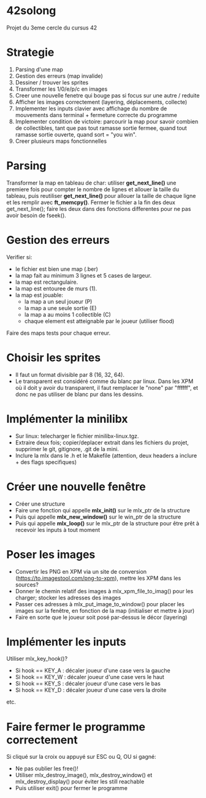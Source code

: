 # 42solong
Projet du 3eme cercle du cursus 42

# Strategie
1. Parsing d'une map
2. Gestion des erreurs (map invalide)
3. Dessiner / trouver les sprites
4. Transformer les 1/0/e/p/c en images
5. Creer une nouvelle fenetre qui bouge pas si focus sur une autre / reduite
6. Afficher les images correctement (layering, déplacements, collecte)
7. Implementer les inputs clavier avec affichage du nombre de mouvements dans terminal + fermeture correcte du programme
8. Implementer condition de victoire: parcourir la map pour savoir combien de collectibles, tant que pas tout ramasse sortie fermee, quand tout ramasse sortie ouverte, quand sort = "you win".
9. Creer plusieurs maps fonctionnelles

# Parsing
Transformer la map en tableau de char: utiliser **get_next_line()** une premiere fois pour compter le nombre de lignes et allouer la taille du tableau, puis reutiliser **get_next_line()** pour allouer la taille de chaque ligne et les remplir avec **ft_memcpy()**. Fermer le fichier a la fin des deux get_next_line(); faire les deux dans des fonctions differentes pour ne pas avoir besoin de fseek().

# Gestion des erreurs
Verifier si:
- le fichier est bien une map (.ber)
- la map fait au minimum 3 lignes et 5 cases de largeur.
- la map est rectangulaire.
- la map est entouree de murs (1).
- la map est jouable:
  - la map a un seul joueur (P)
  - la map a une seule sortie (E)
  - la map a au moins 1 collectible (C)
  - chaque element est atteignable par le joueur (utiliser flood)

Faire des maps tests pour chaque erreur.

# Choisir les sprites
- Il faut un format divisible par 8 (16, 32, 64). 
- Le transparent est considéré comme du blanc par linux. Dans les XPM où il doit y avoir du transparent, il faut remplacer le "none" par "ffffff", et donc ne pas utiliser de blanc pur dans les dessins.

# Implémenter la minilibx
- Sur linux: telecharger le fichier minilibx-linux.tgz.
- Extraire deux fois; copier/deplacer extrait dans les fichiers du projet, supprimer le git, gitignore, .git de la mini.
- Inclure la mlx dans le .h et le Makefile (attention, deux headers a inclure + des flags specifiques)

# Créer une nouvelle fenêtre
- Créer une structure
- Faire une fonction qui appelle **mlx_init()** sur le mlx_ptr de la structure
- Puis qui appelle **mlx_new_window()** sur le win_ptr de la structure
- Puis qui appelle **mlx_loop()** sur le mlx_ptr de la structure pour être prêt à recevoir les inputs à tout moment

# Poser les images
- Convertir les PNG en XPM via un site de conversion (https://to.imagestool.com/png-to-xpm), mettre les XPM dans les sources?
- Donner le chemin relatif des images à mlx_xpm_file_to_imag() pour les charger; stocker les adresses des images
- Passer ces adresses à mlx_put_image_to_window() pour placer les images sur la fenêtre, en fonction de la map (initialiser et mettre à jour)
- Faire en sorte que le joueur soit posé par-dessus le décor (layering)

# Implémenter les inputs
Utiliser mlx_key_hook()?

- Si hook == KEY_A : décaler joueur d'une case vers la gauche
- Si hook == KEY_W : décaler joueur d'une case vers le haut
- Si hook == KEY_S : décaler joueur d'une case vers le bas
- Si hook == KEY_D : décaler joueur d'une case vers la droite

etc.

# Faire fermer le programme correctement
Si cliqué sur la croix ou appuyé sur ESC ou Q, OU si gagné:
- Ne pas oublier les free()!
- Utiliser mlx_destroy_image(), mlx_destroy_window() et mlx_destroy_display() pour éviter les still reachable
- Puis utiliser exit() pour fermer le programme
